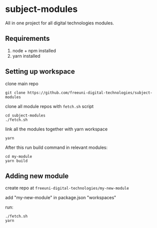 # subject-modules

All in one project for all digital technologies modules. 

## Requirements

1. node + npm installed
2. yarn installed 

## Setting up workspace

clone main repo
```
git clone https://github.com/freeuni-digital-technologies/subject-modules
```

clone all module repos with `fetch.sh` script
```
cd subject-modules
./fetch.sh
```

link all the modules together with yarn workspace
```
yarn
```

After this run build command in relevant modules:
```
cd my-module
yarn build
```

## Adding new module
create repo at `freeuni-digital-technologies/my-new-module`

add "my-new-module" in package.json "workspaces"

run:
```
./fetch.sh
yarn
```




